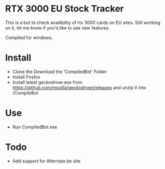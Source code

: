 # RTX 3000 EU Stock Tracker
This is a bot to check availibility of rtx 3000 cards on EU sites.
Still working on it, let me know if you'd like to see new features.

Compiled for windows.

# Install

- Clone the Download the 'CompiledBot' Folder
- Install Firefox
- Install latest geckodriver.exe from https://github.com/mozilla/geckodriver/releases and unzip it into /CompileBot


# Use 
- Run CompiledBot.exe

# Todo
- Add support for Alternate.be site
